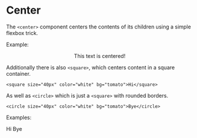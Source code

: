 # Center

The `<center>` component centers the contents of its children using a simple flexbox trick.

Example:

<preview>
  <center bg="tomato" color="white">
    <text>This text is centered!</text>
  </center>
</preview>

Additionally there is also `<square>`, which centers content in a square container.

```
<square size="40px" color="white" bg="tomato">Hi</square>
```

As well as `<circle>` which is just a `<square>` with rounded borders.

```
<circle size="40px" color="white" bg="tomato">Bye</circle>
```

Examples:

<preview flex>
  <square size="50px" color="white" bg="tomato">Hi</square>
  <circle size="50px" color="white" bg="tomato" ml=2>Bye</circle>
</preview>